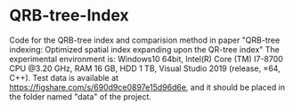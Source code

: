 # QRB-tree-Index
Code for the QRB-tree index and comparision method in paper "QRB-tree indexing: Optimized spatial index expanding upon the QR-tree index"
The experimental environment is: Windows10 64bit, Intel(R) Core (TM) I7-8700 CPU @3.20 GHz, RAM 16 GB, HDD 1 TB, Visual Studio 2019 (release, ×64, C++).
Test data is available at https://figshare.com/s/690d9ce0897e15d96d6e, and it should be placed in the folder named "data" of the project.
